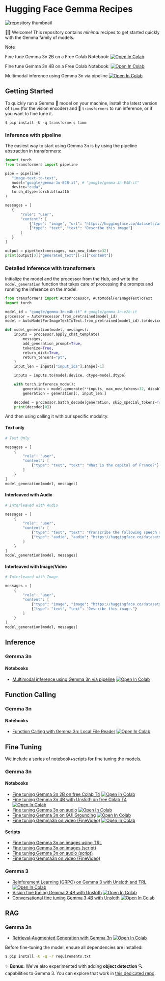 # Hugging Face Gemma Recipes

![repository thumbnail](../assets/thumbnail.png)

🤗💎 Welcome! This repository contains *minimal* recipes to get started quickly with the Gemma family of models.

> [!Note]
> Fine tune Gemma 3n 2B on a Free Colab Notebook: <a href="https://colab.research.google.com/github/huggingface/huggingface-gemma-recipes/blob/main/notebooks/fine_tune_gemma3n_on_t4.ipynb"><img src="https://colab.research.google.com/assets/colab-badge.svg" alt="Open In Colab"></a>
>
> Fine tune Gemma 3n 4B on a Free Colab Notebook: <a href="https://colab.research.google.com/github/huggingface/huggingface-gemma-recipes/blob/main/notebooks/Gemma3N_(4B)-Conversational.ipynb"><img src="https://colab.research.google.com/assets/colab-badge.svg" alt="Open In Colab"></a>
>
> Multimodal inference using Gemma 3n via pipeline <a href="https://colab.research.google.com/github/huggingface/huggingface-gemma-recipes/blob/main/notebooks/gemma3n_inference_via_pipeline.ipynb"><img src="https://colab.research.google.com/assets/colab-badge.svg" alt="Open In Colab"></a>


## Getting Started

To quickly run a Gemma 💎 model on your machine, install the latest version of `timm` (for the vision encoder) and 🤗 `transformers` to run inference, or if you want to fine tune it.

```shell
$ pip install -U -q transformers timm
```

### Inference with pipeline

The easiest way to start using Gemma 3n is by using the pipeline abstraction in transformers:

```python
import torch
from transformers import pipeline

pipe = pipeline(
   "image-text-to-text",
   model="google/gemma-3n-E4B-it", # "google/gemma-3n-E4B-it"
   device="cuda",
   torch_dtype=torch.bfloat16
)

messages = [
   {
       "role": "user",
       "content": [
           {"type": "image", "url": "https://huggingface.co/datasets/ariG23498/demo-data/resolve/main/airplane.jpg"},
           {"type": "text", "text": "Describe this image"}
       ]
   }
]

output = pipe(text=messages, max_new_tokens=32)
print(output[0]["generated_text"][-1]["content"])
```

### Detailed inference with transformers

Initialize the model and the processor from the Hub, and write the `model_generation` function that takes care of processing the prompts and running the inference on the model.

```python
from transformers import AutoProcessor, AutoModelForImageTextToText
import torch

model_id = "google/gemma-3n-e4b-it" # google/gemma-3n-e2b-it
processor = AutoProcessor.from_pretrained(model_id)
model = AutoModelForImageTextToText.from_pretrained(model_id).to(device)

def model_generation(model, messages):
    inputs = processor.apply_chat_template(
        messages,
        add_generation_prompt=True,
        tokenize=True,
        return_dict=True,
        return_tensors="pt",
    )
    input_len = inputs["input_ids"].shape[-1]

    inputs = inputs.to(model.device, dtype=model.dtype)

    with torch.inference_mode():
        generation = model.generate(**inputs, max_new_tokens=32, disable_compile=False)
        generation = generation[:, input_len:]

    decoded = processor.batch_decode(generation, skip_special_tokens=True)
    print(decoded[0])
```

And then using calling it with our specific modality:

#### Text only

```python
# Text Only

messages = [
    {
        "role": "user",
        "content": [
            {"type": "text", "text": "What is the capital of France?"}
        ]
    }
]
model_generation(model, messages)
```

#### Interleaved with Audio

```python
# Interleaved with Audio

messages = [
    {
        "role": "user",
        "content": [
            {"type": "text", "text": "Transcribe the following speech segment in English:"},
            {"type": "audio", "audio": "https://huggingface.co/datasets/ariG23498/demo-data/resolve/main/speech.wav"},
        ]
    }
]
model_generation(model, messages)
```

#### Interleaved with Image/Video

```python
# Interleaved with Image

messages = [
    {
        "role": "user",
        "content": [
            {"type": "image", "image": "https://huggingface.co/datasets/ariG23498/demo-data/resolve/main/airplane.jpg"},
            {"type": "text", "text": "Describe this image."}
        ]
    }
]
model_generation(model, messages)
```

## Inference

### Gemma 3n

#### Notebooks

* [Multimodal inference using Gemma 3n via pipeline](/notebooks/gemma3n_inference_via_pipeline.ipynb) <a href="https://colab.research.google.com/github/huggingface/huggingface-gemma-recipes/blob/main/notebooks/gemma3n_inference_via_pipeline.ipynb"><img src="https://colab.research.google.com/assets/colab-badge.svg" alt="Open In Colab"></a>

## Function Calling

### Gemma 3n

#### Notebooks

* [Function Calling with Gemma 3n: Local File Reader](/notebooks/Gemma_3n_Function_Calling_document_summarizer.ipynb)  <a href="https://colab.research.google.com/github/huggingface/huggingface-gemma-recipes/blob/main/notebooks/Gemma_3n_Function_Calling_document_summarizer.ipynb"><img src="https://colab.research.google.com/assets/colab-badge.svg" alt="Open In Colab"></a>

## Fine Tuning

We include a series of notebook+scripts for fine tuning the models.

### Gemma 3n

#### Notebooks

* [Fine tuning Gemma 3n 2B on free Colab T4](/notebooks/fine_tune_gemma3n_on_t4.ipynb) <a href="https://colab.research.google.com/github/huggingface/huggingface-gemma-recipes/blob/main/notebooks/fine_tune_gemma3n_on_t4.ipynb"><img src="https://colab.research.google.com/assets/colab-badge.svg" alt="Open In Colab"></a>
* [Fine tuning Gemma 3n 4B with Unsloth on free Colab T4](/notebooks/Gemma3N_(4B)-Conversational.ipynb) <a href="https://colab.research.google.com/github/huggingface/huggingface-gemma-recipes/blob/main/notebooks/Gemma3N_(4B)-Conversational.ipynb"><img src="https://colab.research.google.com/assets/colab-badge.svg" alt="Open In Colab"></a>
* [Fine tuning Gemma 3n on audio](/notebooks/fine_tune_gemma3n_on_audio.ipynb) <a href="https://colab.research.google.com/github/huggingface/huggingface-gemma-recipes/blob/main/notebooks/fine_tune_gemma3n_on_audio.ipynb"><img src="https://colab.research.google.com/assets/colab-badge.svg" alt="Open In Colab"></a>
* [Fine tuning Gemma 3n on GUI Grounding](/notebooks/Gemma_3n_GUI_Finetune.ipynb) <a href="https://colab.research.google.com/github/huggingface/huggingface-gemma-recipes/blob/main/notebooks/Gemma_3n_GUI_Finetune.ipynb"><img src="https://colab.research.google.com/assets/colab-badge.svg" alt="Open In Colab"></a>
* [Fine tuning Gemma3n on video (FineVideo)](/notebooks/Gemma3n_Fine_tuning_on_All_Modalities.ipynb) <a href="https://colab.research.google.com/github/huggingface/huggingface-gemma-recipes/blob/main/notebooks/Gemma3n_Fine_tuning_on_All_Modalities.ipynb"><img src="https://colab.research.google.com/assets/colab-badge.svg" alt="Open In Colab"></a>

#### Scripts

* [Fine tuning Gemma 3n on images using TRL](/scripts/ft_gemma3n_image_trl.py)
* [Fine tuning Gemma 3n on images (script)](/scripts/ft_gemma3n_image_vt.py)
* [Fine tuning Gemma 3n on audio (script)](/scripts/ft_gemma3n_audio_vt.py)
* [Fine tuning Gemma3n on video (FineVideo)](/scripts/gemma3n_fine_tuning_on_all_modalities.py)

### Gemma 3
  
* [Reinforement Learning (GRPO) on Gemma 3 with Unsloth and TRL](/notebooks/Gemma3_(1B)-GRPO.ipynb) <a href="https://colab.research.google.com/github/huggingface/huggingface-gemma-recipes/blob/main/notebooks/Gemma3_(1B)-GRPO.ipynb"><img src="https://colab.research.google.com/assets/colab-badge.svg" alt="Open In Colab"></a>
* [Vision fine tuning Gemma 3 4B with Unsloth](/notebooks/Gemma3_(4B)-Vision.ipynb) <a href="https://colab.research.google.com/github/huggingface/huggingface-gemma-recipes/blob/main/notebooks/Gemma3_(4B)-Vision.ipynb"><img src="https://colab.research.google.com/assets/colab-badge.svg" alt="Open In Colab"></a>
* [Conversational fine tuning Gemma 3 4B with Unsloth](/notebooks/Gemma3_(4B).ipynb) <a href="https://colab.research.google.com/github/huggingface/huggingface-gemma-recipes/blob/main/notebooks/Gemma3_(4B).ipynb"><img src="https://colab.research.google.com/assets/colab-badge.svg" alt="Open In Colab"></a>

## RAG

### Gemma 3n
* [Retrieval-Augmented Generation with Gemma 3n](/notebooks/Gemma_RAG.ipynb) <a href="https://colab.research.google.com/github/huggingface/huggingface-gemma-recipes/blob/main/notebooks/Gemma_RAG.ipynb"><img src="https://colab.research.google.com/assets/colab-badge.svg" alt="Open In Colab"></a>


Before fine-tuning the model, ensure all dependencies are installed:

```bash
$ pip install -U -q -r requirements.txt
```

✨ **Bonus:** We've also experimented with adding **object detection** 🔍 capabilities to Gemma 3. You can explore that work in [this dedicated repo](https://github.com/ariG23498/gemma3-object-detection).

